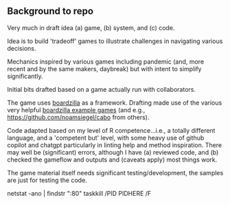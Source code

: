 ## Background to repo

Very much in draft idea (a) game, (b) system, and (c) code. 

Idea is to build 'tradeoff' games to illustrate challenges in navigating various decisions. 

Mechanics inspired by various games including pandemic (and, more recent and by the same makers, daybreak) but with intent to simplify significantly.

Initial bits drafted based on a game actually run with collaborators.

The game uses [boardzilla](https://docs.boardzilla.io) as a framework. 
Drafting made use of the various very helpful [boardzilla example games](https://github.com/boardzilla/) (and e.g., https://github.com/noamsiegel/cabo from others).

Code adapted based on my level of R competence...i.e., a totally different language, and a 'competent but' level, with some heavy use of github copilot and chatgpt particularly in linting help and method inspiration. 
There may well be (significant) errors, although I have (a) reviewed code, and (b) checked the gameflow and outputs and (caveats apply) most things work. 

The game material itself needs significant testing/development, the samples are just for testing the code. 


netstat -ano | findstr ":80"
taskkill /PID PIDHERE /F